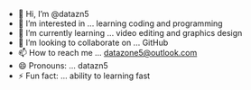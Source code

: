 - 👋 Hi, I’m @datazn5
- 👀 I’m interested in ... learning coding and programming
- 🌱 I’m currently learning ... video editing and graphics design
- 💞️ I’m looking to collaborate on ... GitHub
- 📫 How to reach me ... datazone5@outlook.com
- 😄 Pronouns: ... datazn5
- ⚡ Fun fact: ... ability to learning fast

<!---
datazn5/datazn5 is a ✨ special ✨ repository because its `README.md` (this file) appears on your GitHub profile.
You can click the Preview link to take a look at your changes.
--->
